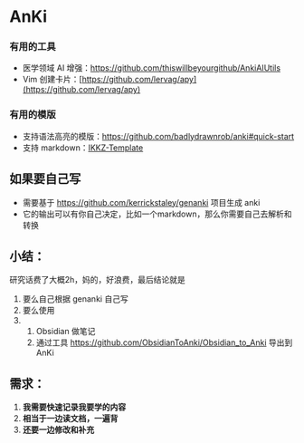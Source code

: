 # AnKi

### 有用的工具

- 医学领域 AI 增强：https://github.com/thiswillbeyourgithub/AnkiAIUtils
- Vim 创建卡片：[https://github.com/lervag/apy](https://github.com/lervag/apy)

### 有用的模版

- 支持语法高亮的模版：https://github.com/badlydrawnrob/anki#quick-start
- 支持 markdown：[IKKZ-Template](https://www.google.com/url?q=https://www.google.com/url?q%3Dhttps://template.ikkz.fun%26amp;sa%3DD%26amp;source%3Deditors%26amp;ust%3D1739678944620401%26amp;usg%3DAOvVaw3CYK8jzWOMBDpMht5LGRjh&sa=D&source=docs&ust=1739678944638129&usg=AOvVaw0tlLe5_grG2Hk_CGEYdnzi)

## 如果要自己写

- 需要基于 https://github.com/kerrickstaley/genanki 项目生成 anki
- 它的输出可以有你自己决定，比如一个markdown，那么你需要自己去解析和转换

## 小结：

研究话费了大概2h，妈的，好浪费，最后结论就是

1. 要么自己根据 genanki 自己写
2. 要么使用
3. 
    1. Obsidian 做笔记
    2. 通过工具 https://github.com/ObsidianToAnki/Obsidian_to_Anki 导出到 AnKi

## 需求：

1. **我需要快速记录我要学的内容**
2. **相当于一边读文档，一遍背**
3. **还要一边修改和补充**
